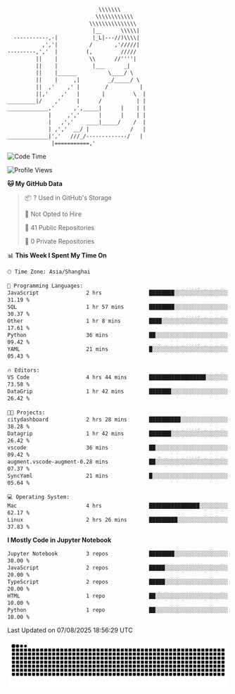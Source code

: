 ```
                             \\\\\\\
                            \\\\\\\\\\\\
                          \\\\\\\\\\\\\\\
                           |__      \\\\\|
  -----------,-|           |_L|---//)\\\\|
           ,','|          /       ,'/////|
---------,','  |         (,         /////
         ||    |          \\      //''''|
         ||    |           |___      _|
         ||    |______          \____/ \
         ||    |     ,|         _/_____/ \
         ||  ,'    ,' |        /          |
         ||,'    ,'   |       |         \  |
_________|/    ,'     |      /           | |
_____________,'      ,',_____|      |    | |
             |     ,','      |      |    | |
             |   ,','    ____|_____/    /  |
             | ,','  __/ |             /   |
_____________|','   ///_/-------------/   |
              |===========,'
```

<!--START_SECTION:waka-->
![Code Time](http://img.shields.io/badge/Code%20Time-96%20hrs%2039%20mins-blue)

![Profile Views](http://img.shields.io/badge/Profile%20Views-0-blue)

**🐱 My GitHub Data** 

> 📦 ? Used in GitHub's Storage 
 > 
> 🚫 Not Opted to Hire
 > 
> 📜 41 Public Repositories 
 > 
> 🔑 0 Private Repositories 
 > 
📊 **This Week I Spent My Time On** 

```text
🕑︎ Time Zone: Asia/Shanghai

💬 Programming Languages: 
JavaScript               2 hrs               ████████░░░░░░░░░░░░░░░░░   31.19 % 
SQL                      1 hr 57 mins        ████████░░░░░░░░░░░░░░░░░   30.37 % 
Other                    1 hr 8 mins         ████░░░░░░░░░░░░░░░░░░░░░   17.61 % 
Python                   36 mins             ██░░░░░░░░░░░░░░░░░░░░░░░   09.42 % 
YAML                     21 mins             █░░░░░░░░░░░░░░░░░░░░░░░░   05.43 % 

🔥 Editors: 
VS Code                  4 hrs 44 mins       ██████████████████░░░░░░░   73.58 % 
DataGrip                 1 hr 42 mins        ███████░░░░░░░░░░░░░░░░░░   26.42 % 

🐱‍💻 Projects: 
citydashboard            2 hrs 28 mins       ██████████░░░░░░░░░░░░░░░   38.28 % 
Datagrip                 1 hr 42 mins        ███████░░░░░░░░░░░░░░░░░░   26.42 % 
vscode                   36 mins             ██░░░░░░░░░░░░░░░░░░░░░░░   09.42 % 
augment.vscode-augment-0.28 mins             ██░░░░░░░░░░░░░░░░░░░░░░░   07.37 % 
SyncYaml                 21 mins             █░░░░░░░░░░░░░░░░░░░░░░░░   05.64 % 

💻 Operating System: 
Mac                      4 hrs               ████████████████░░░░░░░░░   62.17 % 
Linux                    2 hrs 26 mins       █████████░░░░░░░░░░░░░░░░   37.83 % 
```

**I Mostly Code in Jupyter Notebook** 

```text
Jupyter Notebook         3 repos             ████████░░░░░░░░░░░░░░░░░   30.00 % 
JavaScript               2 repos             █████░░░░░░░░░░░░░░░░░░░░   20.00 % 
TypeScript               2 repos             █████░░░░░░░░░░░░░░░░░░░░   20.00 % 
HTML                     1 repo              ██░░░░░░░░░░░░░░░░░░░░░░░   10.00 % 
Python                   1 repo              ██░░░░░░░░░░░░░░░░░░░░░░░   10.00 % 
```




 Last Updated on 07/08/2025 18:56:29 UTC
<!--END_SECTION:waka-->

<picture>
  <source media="(prefers-color-scheme: dark)" srcset="https://raw.githubusercontent.com/yuemanly/yuemanly/output/github-contribution-grid-snake-dark.svg" />
  <source media="(prefers-color-scheme: light)" srcset="https://raw.githubusercontent.com/yuemanly/yuemanly/output/github-contribution-grid-snake.svg" />
  <img alt="github-snake" src="https://raw.githubusercontent.com/yuemanly/yuemanly/output/github-contribution-grid-snake.svg" />
</picture>
<!--
**yuemanly/yuemanly** is a ✨ _special_ ✨ repository because its `README.md` (this file) appears on your GitHub profile.

Here are some ideas to get you started:

- 🔭 I’m currently working on ...
- 🌱 I’m currently learning ...
- 👯 I’m looking to collaborate on ...
- 🤔 I’m looking for help with ...
- 💬 Ask me about ...
- 📫 How to reach me: ...
- 😄 Pronouns: ...
- ⚡ Fun fact: ...
-->


